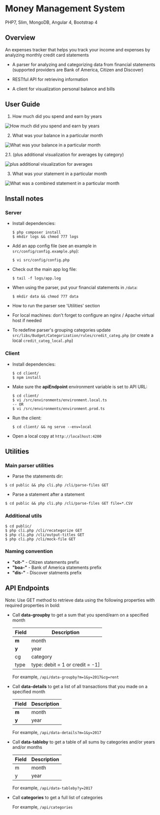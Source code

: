 # Money Management System

PHP7, Slim, MongoDB, Angular 4, Bootstrap 4

## Overview

An expenses tracker that helps you track your income and expenses by analyzing monthly credit card statements

* A parser for analyzing and categorizing data from financial statements (supported providers are Bank of America, Citizen and Discover)

* RESTful API for retrieving information

* A client for visualization personal balance and bills

## User Guide

1. How much did you spend and earn by years

![How much did you spend and earn by years](https://user-images.githubusercontent.com/31717889/30723523-ec386600-9f05-11e7-842b-044373bf948e.png)

2. What was your balance in a particular month

![What was your balance in a particular month](https://user-images.githubusercontent.com/31717889/30723521-ec35bcde-9f05-11e7-9866-edb928253f4e.png)

  2.1. (plus additional visualization for averages by category)

  ![plus additional visualization for averages](https://user-images.githubusercontent.com/31717889/30723522-ec37187c-9f05-11e7-8a22-3e3f8adace06.png)

3. What was your statement in a particular month

![What was a combined statement in a particular month](https://user-images.githubusercontent.com/31717889/30723524-ec38eb84-9f05-11e7-87bd-7e0a45da17ed.png)

## Install notes

### Server

* Install dependencies:

  ```
  $ php composer install
  $ mkdir logs && chmod 777 logs
  ```

* Add an app config file (see an example in `src/config/config.example.php`):

  ```
  $ vi src/config/config.php
  ```

* Check out the main app log file:

  ```
  $ tail -f logs/app.log
  ```

* When using the parser, put your financial statements in `/data`:

  ```
  $ mkdir data && chmod 777 data
  ```

* How to run the parser see 'Utilities' section

* For local machines: don't forget to configure an nginx / Apache virtual host if needed

* To redefine parser's grouping categories update `src/libs/Budget/Categorization/rules/credit_categ.php` (or create a local `credit_categ_local.php`)

### Client

* Install dependencies:

  ```
  $ cd client/
  $ npm install
  ```

* Make sure the **apiEndpoint** environment variable is set to API URL:
  
  ```
  $ cd client/
  $ vi /src/environments/environment.local.ts
  -- OR
  $ vi /src/environments/environment.prod.ts
  ```

* Run the client:

  ```
  $ cd client/ && ng serve --env=local
  ```

* Open a local copy at `http://localhost:4200`

## Utilities

  ### Main parser utilities

  * Parse the statements dir:

  ```
  $ cd public && php cli.php /cli/parse-files GET
  ```

  * Parse a statement after a statement

  ```
  $ cd public && php cli.php /cli/parse-files GET file=*.CSV
  ```

  ### Additional utils

  ```
  $ cd public/
  $ php cli.php /cli/recategorize GET
  $ php cli.php /cli/output-titles GET
  $ php cli.php /cli/mock-file GET
  ```
  
   ### Naming convention

   * **"cit-"** - Citizen statements prefix
   * **"boa-"** - Bank of America statements prefix
   * **"dis-"** - Discover statments prefix

## API Endpoints

  Note: Use GET method to retrieve data using the following properties with required properties in bold:
  
  * Call **data-groupby** to get a sum that you spend/earn on a specified month
  
  
     Field | Description
     ------|------------
     **m** | month
     **y** | year
     cg | category
     type | type: debit = 1 or credit = -1]

     For example, `/api/data-groupby?m=1&y=2017&cg=rent`

  * Call **data-details** to get a list of all transactions that you made on a specified month
  
  
     Field | Description
     ------|------------
     **m** | month
     **y** | year

     For example, `/api/data-details?m=1&y=2017`

  * Call **data-tableby** to get a table of all sums by categories and/or years and/or months
  
  
     Field | Description
     ------|------------
     m | month
     y | year

     For example, `/api/data-tableby?y=2017`
    
  * Call **categories** to get a full list of categories

     For example, `/api/categories`    

